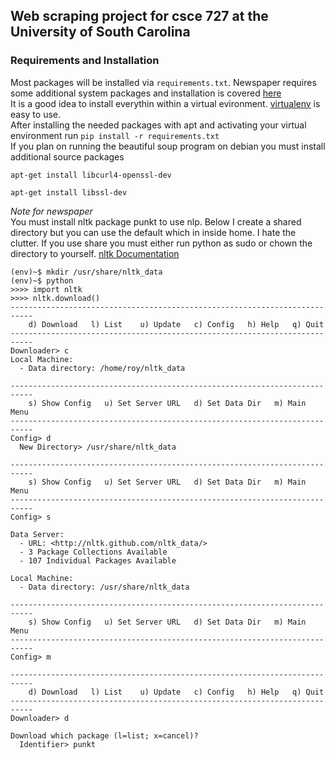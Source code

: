 ## Web scraping project for csce 727 at the University of South Carolina



### Requirements and Installation
Most packages will be installed via `requirements.txt`. Newspaper requires some additional system packages and installation is covered [here](http://newspaper.readthedocs.io/en/latest/user_guide/install.html)  
It is a good idea to install everythin within a virtual evironment. [virtualenv](https://virtualenv.pypa.io/en/stable/) is easy to use.  
After installing the needed packages with apt and activating your virtual environment run `pip install -r requirements.txt`  
If you plan on running the beautiful soup program on debian you must install additional source packages
```
apt-get install libcurl4-openssl-dev

apt-get install libssl-dev
```


*Note for newspaper*  
You must install nltk package punkt to use nlp. Below I create a shared directory but you can use the default which in inside home. I hate the clutter. If you use share you must either run python as sudo or chown the directory to yourself. 
[nltk Documentation](https://media.readthedocs.org/pdf/nltk/latest/nltk.pdf)
```
(env)~$ mkdir /usr/share/nltk_data
(env)~$ python
>>>> import nltk
>>>> nltk.download()
---------------------------------------------------------------------------
    d) Download   l) List    u) Update   c) Config   h) Help   q) Quit
---------------------------------------------------------------------------
Downloader> c
Local Machine:
  - Data directory: /home/roy/nltk_data

---------------------------------------------------------------------------
    s) Show Config   u) Set Server URL   d) Set Data Dir   m) Main Menu
---------------------------------------------------------------------------
Config> d
  New Directory> /usr/share/nltk_data

---------------------------------------------------------------------------
    s) Show Config   u) Set Server URL   d) Set Data Dir   m) Main Menu
---------------------------------------------------------------------------
Config> s

Data Server:
  - URL: <http://nltk.github.com/nltk_data/>
  - 3 Package Collections Available
  - 107 Individual Packages Available

Local Machine:
  - Data directory: /usr/share/nltk_data

---------------------------------------------------------------------------
    s) Show Config   u) Set Server URL   d) Set Data Dir   m) Main Menu
---------------------------------------------------------------------------
Config> m

---------------------------------------------------------------------------
    d) Download   l) List    u) Update   c) Config   h) Help   q) Quit
---------------------------------------------------------------------------
Downloader> d

Download which package (l=list; x=cancel)?
  Identifier> punkt
```

